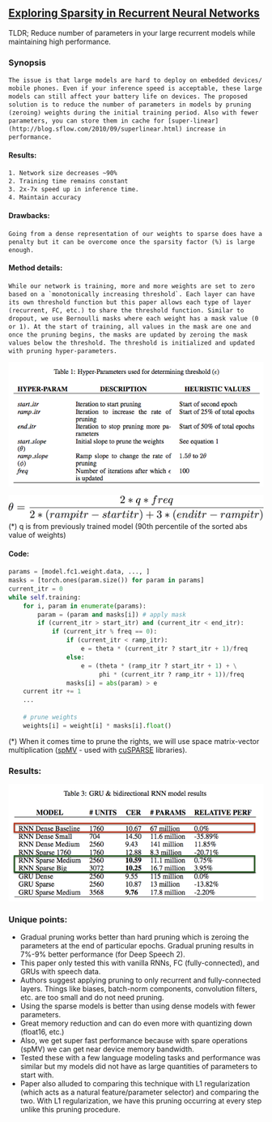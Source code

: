 ## [Exploring Sparsity in Recurrent Neural Networks](https://arxiv.org/abs/1704.05119)

TLDR; Reduce number of parameters in your large recurrent models while maintaining high performance.

### Synopsis
	The issue is that large models are hard to deploy on embedded devices/ mobile phones. Even if your inference speed is acceptable, these large models can still affect your battery life on devices. The proposed solution is to reduce the number of parameters in models by pruning (zeroing) weights during the initial training period. Also with fewer parameters, you can store them in cache for [super-linear](http://blog.sflow.com/2010/09/superlinear.html) increase in performance. 

#### Results:
	1. Network size decreases ~90%
	2. Training time remains constant
	3. 2x-7x speed up in inference time.
	4. Maintain accuracy

#### Drawbacks:
	Going from a dense representation of our weights to sparse does have a penalty but it can be overcome once the sparsity factor (%) is large enough. 

#### Method details:
	While our network is training, more and more weights are set to zero based on a `monotonically increasing threshold`. Each layer can have its own threshold function but this paper allows each type of layer (recurrent, FC, etc.) to share the threshold function. Similar to dropout, we use Bernoulli masks where each weight has a mask value (0 or 1). At the start of training, all values in the mask are one and once the pruning begins, the masks are updated by zeroing the mask values below the threshold. The threshold is initialized and updated with pruning hyper-parameters.

![table1](images/sparsity/table1.png)

![eq1](images/sparsity/eq1.png)
(*) q is from previously trained model (90th percentile of the sorted abs value of weights)

#### Code:
``` python
params = [model.fc1.weight.data, ..., ]
masks = [torch.ones(param.size()) for param in params]
current_itr = 0
while self.training:
    for i, param in enumerate(params):
        param = (param and masks[i]) # apply mask
        if (current_itr > start_itr) and (current_itr < end_itr):
            if (current_itr % freq == 0):
                if (current_itr < ramp_itr):
                    e = theta * (current_itr ? start_itr + 1)/freq
                else:
                    e = (theta * (ramp_itr ? start_itr + 1) + \
                         phi * (current_itr ? ramp_itr + 1))/freq
                masks[i] = abs(param) > e
    current itr += 1
    ...

    # prune weights
    weights[i] = weight[i] * masks[i].float()
```
(*) When it comes time to prune the rights, we will use space matrix-vector multiplication ([spMV](https://cseweb.ucsd.edu/classes/sp11/cse291-c/talks/mavec04.ppt) - used with [cuSPARSE](http://docs.nvidia.com/cuda/cusparse/#axzz4hZNtMBEL) libraries).

### Results:
![results1](images/sparsity/results1.png)

### Unique points:
- Gradual pruning works better than hard pruning which is zeroing the parameters at the end of particular epochs. Gradual pruning results in 7%-9% better performance (for Deep Speech 2).
- This paper only tested this with vanilla RNNs, FC (fully-connected), and GRUs with speech data.
- Authors suggest applying pruning to only recurrent and fully-connected layers. Things like biases, batch-norm components, convolution filters, etc. are too small and do not need pruning. 
- Using the sparse models is better than using dense models with fewer parameters.
- Great memory reduction and can do even more with quantizing down (float16, etc.)
- Also, we get super fast performance because with spare operations (spMV) we can get near device memory bandwidth. 
- Tested these with a few language modeling tasks and performance was similar but my models did not have as large quantities of parameters to start with. 
- Paper also alluded to comparing this technique with L1 regularization (which acts as a natural feature/parameter selector) and comparing the two. With L1 regularization, we have this pruning occurring at every step unlike this pruning procedure. 


